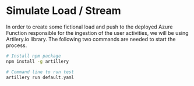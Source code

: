 # Simulate Load / Stream

In order to create some fictional load and push to the deployed Azure Function responsible for the ingestion of the user activities, we will be using Artilery.io library. The following two commands are needed to start the process.

```sh
# Install npm package
npm install -g artillery

# Command line to run test
artillery run default.yaml
```